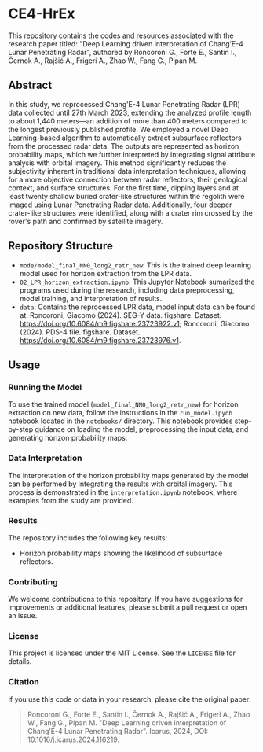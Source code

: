 # CE4-HrEx

This repository contains the codes and resources associated with the research paper titled: "Deep Learning driven interpretation of Chang’E-4 Lunar Penetrating Radar", authored by Roncoroni G., Forte E., Santin I., Černok A., Rajšić A., Frigeri A., Zhao W., Fang G., Pipan M.

## Abstract

In this study, we reprocessed Chang’E-4 Lunar Penetrating Radar (LPR) data collected until 27th March 2023, extending the analyzed profile length to about 1,440 meters—an addition of more than 400 meters compared to the longest previously published profile. We employed a novel Deep Learning-based algorithm to automatically extract subsurface reflectors from the processed radar data. The outputs are represented as horizon probability maps, which we further interpreted by integrating signal attribute analysis with orbital imagery. This method significantly reduces the subjectivity inherent in traditional data interpretation techniques, allowing for a more objective connection between radar reflectors, their geological context, and surface structures. For the first time, dipping layers and at least twenty shallow buried crater-like structures within the regolith were imaged using Lunar Penetrating Radar data. Additionally, four deeper crater-like structures were identified, along with a crater rim crossed by the rover's path and confirmed by satellite imagery.

## Repository Structure

- `mode/model_final_NN0_long2_retr_new`: This is the trained deep learning model used for horizon extraction from the LPR data.
- `02_LPR_horizon_extraction.ipynb`: This Jupyter Notebook sumarized the programs used during the research, including data preprocessing, model training, and interpretation of results.
- `data`: Contains the reprocessed LPR data, model input data can be found at: Roncoroni, Giacomo (2024). SEG-Y data. figshare. Dataset. https://doi.org/10.6084/m9.figshare.23723922.v1; Roncoroni, Giacomo (2024). PDS-4 file. figshare. Dataset. https://doi.org/10.6084/m9.figshare.23723976.v1.

## Usage
### Running the Model

To use the trained model (`model_final_NN0_long2_retr_new`) for horizon extraction on new data, follow the instructions in the `run_model.ipynb` notebook located in the `notebooks/` directory. This notebook provides step-by-step guidance on loading the model, preprocessing the input data, and generating horizon probability maps.

### Data Interpretation

The interpretation of the horizon probability maps generated by the model can be performed by integrating the results with orbital imagery. This process is demonstrated in the `interpretation.ipynb` notebook, where examples from the study are provided.

### Results

The repository includes the following key results:

- Horizon probability maps showing the likelihood of subsurface reflectors.

### Contributing

We welcome contributions to this repository. If you have suggestions for improvements or additional features, please submit a pull request or open an issue.

### License

This project is licensed under the MIT License. See the `LICENSE` file for details.

### Citation

If you use this code or data in your research, please cite the original paper:

> Roncoroni G., Forte E., Santin I., Černok A., Rajšić A., Frigeri A., Zhao W., Fang G., Pipan M. "Deep Learning driven interpretation of Chang’E-4 Lunar Penetrating Radar". Icarus, 2024, DOI: 10.1016/j.icarus.2024.116219.
